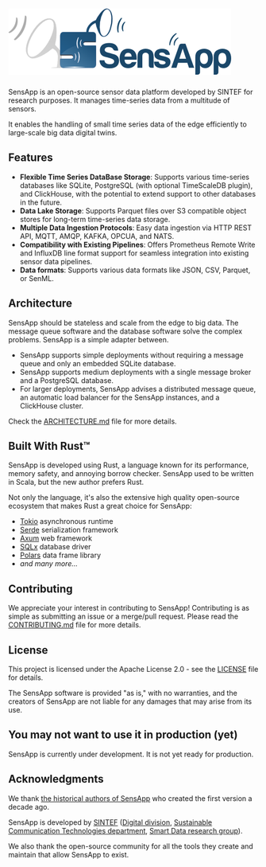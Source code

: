 # ![SensApp](./docs/sensapp_logo.png)

SensApp is an open-source sensor data platform developed by SINTEF for research purposes. It manages time-series data from a multitude of sensors.

It enables the handling of small time series data of the edge efficiently to large-scale big data digital twins.

## Features

- **Flexible Time Series DataBase Storage**: Supports various time-series databases like SQLite, PostgreSQL (with optional TimeScaleDB plugin), and ClickHouse, with the potential to extend support to other databases in the future.
- **Data Lake Storage**: Supports Parquet files over S3 compatible object stores for long-term time-series data storage.
- **Multiple Data Ingestion Protocols**: Easy data ingestion via HTTP REST API, MQTT, AMQP, KAFKA, OPCUA, and NATS.
- **Compatibility with Existing Pipelines**: Offers Prometheus Remote Write and InfluxDB line format support for seamless integration into existing sensor data pipelines.
- **Data formats**: Supports various data formats like JSON, CSV, Parquet, or SenML.

## Architecture

SensApp should be stateless and scale from the edge to big data. The message queue software and the database software solve the complex problems. SensApp is a simple adapter between.

* SensApp supports simple deployments without requiring a message queue and only an embedded SQLite database.
* SensApp supports medium deployments with a single message broker and a PostgreSQL database.
* For larger deployments, SensApp advises a distributed message queue, an automatic load balancer for the SensApp instances, and a ClickHouse cluster.

Check the [ARCHITECTURE.md](docs/ARCHITECTURE.md) file for more details.

## Built With Rust™️

SensApp is developed using Rust, a language known for its performance, memory safety, and annoying borrow checker. SensApp used to be written in Scala, but the new author prefers Rust.

Not only the language, it's also the extensive high quality open-source ecosystem that makes Rust a great choice for SensApp:

* [Tokio](https://tokio.rs/) asynchronous runtime
* [Serde](https://serde.rs/) serialization framework
* [Axum](https://github.com/tokio-rs/axum) web framework
* [SQLx](https://github.com/launchbadge/sqlx) database driver
* [Polars](https://pola.rs) data frame library
* *and many more…*

## Contributing

We appreciate your interest in contributing to SensApp! Contributing is as simple as submitting an issue or a merge/pull request. Please read the [CONTRIBUTING.md](CONTRIBUTING.md) file for more details.

## License

This project is licensed under the Apache License 2.0 - see the [LICENSE](LICENSE) file for details.

The SensApp software is provided "as is," with no warranties, and the creators of SensApp are not liable for any damages that may arise from its use.

## You may not want to use it in production (yet)

SensApp is currently under development. It is not yet ready for production.

## Acknowledgments

We thank [the historical authors of SensApp](https://github.com/SINTEF/sensapp/graphs/contributors) who created the first version a decade ago.

SensApp is developed by
[SINTEF](https://www.sintef.no) ([Digital division](https://www.sintef.no/en/digital/), [Sustainable Communication Technologies department](https://www.sintef.no/en/digital/departments-new/department-of-sustainable-communication-technologies/), [Smart Data research group](https://www.sintef.no/en/expertise/digital/sustainable-communication-technologies/smart-data/)).

We also thank the open-source community for all the tools they create and maintain that allow SensApp to exist.
